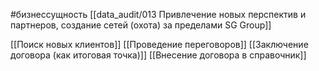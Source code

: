 #бизнессущность 
[[data_audit/013 Привлечение новых перспектив и партнеров, создание сетей (охота) за пределами SG Group]]

[[Поиск новых клиентов]]
[[Проведение переговоров]]
[[Заключение договора (как итоговая точка)]]
[[Внесение договора в справочник]]

